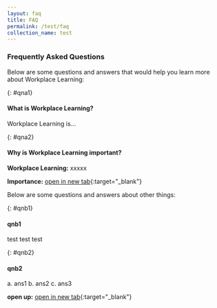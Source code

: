 ```yaml
---
layout: faq 
title: FAQ
permalink: /test/faq
collection_name: test
---
```


<!-- COMMENT: This page uses customised 'faq' layout to organise the content below. Go to "_layouts->faq.html" if you need to edit the layout for this page, or change the layout to 'leftnav-page-content' in the header code snippet above to switch to a standard page layout -->

<!-- NOTE: Each Q&A must be preceded with a '{: #qn{Number}}' (e.g. {: #qn1}) as a unique identifier -->

<!-- COMMENT: The {:target="_blank"} syntax at the end of the Markdown webpage URL is used to open the URL in a new window tab -->


### Frequently Asked Questions

Below are some questions and answers that would help you learn more about Workplace Learning:

{: #qna1}
#### What is Workplace Learning?
Workplace Learning is...

{: #qna2}
#### Why is Workplace Learning important?
**Workplace Learning:** xxxxx

**Importance:** [open in new tab](workplacelearning.gov.sg){:target="_blank"}





Below are some questions and answers about other things:

{: #qnb1}
#### qnb1
test test test 

{: #qnb2}
#### qnb2
a. ans1
b. ans2
c. ans3

**open up:** [open in new tab](workplacelearning.gov.sg){:target="_blank"}
